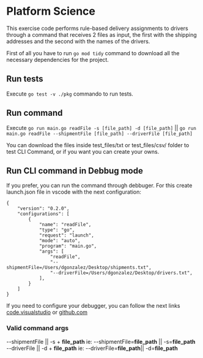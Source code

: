 # Platform Science
This exercise code performs rule-based delivery assignments to drivers through a command that receives 2 files as input, the first with the shipping addresses and the second with the names of the drivers.

First of all you have to run `go mod tidy` command to download all the necessary dependencies for the project.

## Run tests
Execute `go test -v ./pkg` commando to run tests.

## Run command
Execute `go run main.go readFile -s [file_path] -d [file_path]` || `go run main.go readFile --shipmentFile [file_path] --driverFile [file_path]`

You can download the files inside test_files/txt or test_files/csv/ folder to test CLI Command, or if you want you can create your owns.

## Run CLI command in Debbug mode
If you prefer, you can run the command through debbuger. For this create launch.json file in vscode with the next configuration:

```
{
    "version": "0.2.0",
    "configurations": [
        {
            "name": "readFile",
            "type": "go",
            "request": "launch",
            "mode": "auto",
            "program": "main.go",
            "args": [
                "readFile",
                "--shipmentFile=/Users/dgonzalez/Desktop/shipments.txt",
                "--driverFile=/Users/dgonzalez/Desktop/drivers.txt",
            ],
        }
    ]
}
```

If you need to configure your debugger, you can follow the next links [code.visualstudio](https://code.visualstudio.com/docs/editor/debugging´) or [github.com](https://github.com/golang/vscode-go/wiki/debugging´)

### Valid command args 
--shipmentFile || -s + **file_path** ie: --shipmentFile=**file_path** || -s=**file_path**
--driverFile || -d + **file_path** ie: --driverFile=**file_path**|| -d=**file_path**
